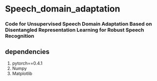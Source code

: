 # Speech_domain_adaptation


### Code for Unsupervised Speech Domain Adaptation Based on Disentangled Representation Learning for Robust Speech Recognition


## dependencies
1. pytorch==0.4.1
2. Numpy 
3. Matplotlib



